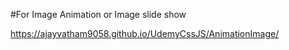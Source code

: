 #For Image Animation or Image slide show

https://ajayvatham9058.github.io/UdemyCssJS/AnimationImage/
